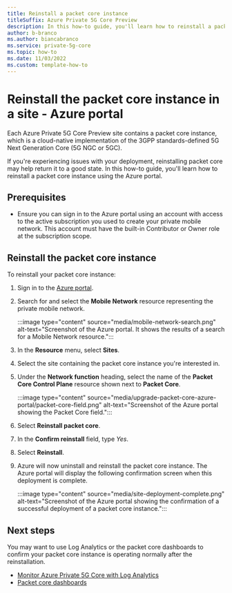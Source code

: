 ```yaml
---
title: Reinstall a packet core instance
titleSuffix: Azure Private 5G Core Preview
description: In this how-to guide, you'll learn how to reinstall a packet core instance using the Azure portal. 
author: b-branco
ms.author: biancabranco
ms.service: private-5g-core
ms.topic: how-to
ms.date: 11/03/2022
ms.custom: template-how-to
---
```


# Reinstall the packet core instance in a site - Azure portal

Each Azure Private 5G Core Preview site contains a packet core instance, which is a cloud-native implementation of the 3GPP standards-defined 5G Next Generation Core (5G NGC or 5GC).

If you're experiencing issues with your deployment, reinstalling packet core may help return it to a good state. In this how-to guide, you'll learn how to reinstall a packet core instance using the Azure portal.

## Prerequisites

- Ensure you can sign in to the Azure portal using an account with access to the active subscription you used to create your private mobile network. This account must have the built-in Contributor or Owner role at the subscription scope.

## Reinstall the packet core instance

To reinstall your packet core instance:

1. Sign in to the [Azure portal](https://portal.azure.com/).
2. Search for and select the **Mobile Network** resource representing the private mobile network.

    :::image type="content" source="media/mobile-network-search.png" alt-text="Screenshot of the Azure portal. It shows the results of a search for a Mobile Network resource.":::

3. In the **Resource** menu, select **Sites**.
4. Select the site containing the packet core instance you're interested in.
5. Under the **Network function** heading, select the name of the **Packet Core Control Plane** resource shown next to **Packet Core**.

    :::image type="content" source="media/upgrade-packet-core-azure-portal/packet-core-field.png" alt-text="Screenshot of the Azure portal showing the Packet Core field.":::

6. Select **Reinstall packet core**.

<!-- TODO: add image
    :::image type="content" source="media/upgrade-packet-core-azure-portal/upgrade-version.png" alt-text="Screenshot of the Azure portal showing the Reinstall packet core option."::: -->

7. In the **Confirm reinstall** field, type *Yes*.

<!-- TODO: add image
    :::image type="content" source="media/upgrade-packet-core-azure-portal/upgrade-packet-core-version.png" alt-text="Screenshot of the Azure portal showing the Reinstall packet core screen."::: -->

8. Select **Reinstall**.
9. Azure will now uninstall and reinstall the packet core instance. The Azure portal will display the following confirmation screen when this deployment is complete.

    :::image type="content" source="media/site-deployment-complete.png" alt-text="Screenshot of the Azure portal showing the confirmation of a successful deployment of a packet core instance.":::

## Next steps

You may want to use Log Analytics or the packet core dashboards to confirm your packet core instance is operating normally after the reinstallation.

- [Monitor Azure Private 5G Core with Log Analytics](monitor-private-5g-core-with-log-analytics.md)
- [Packet core dashboards](packet-core-dashboards.md)
